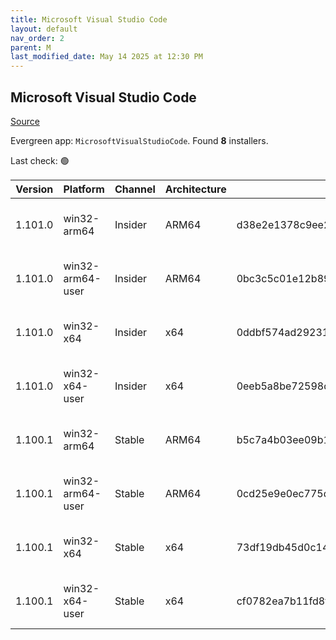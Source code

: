 ```yaml
---
title: Microsoft Visual Studio Code
layout: default
nav_order: 2
parent: M
last_modified_date: May 14 2025 at 12:30 PM
---
```


## Microsoft Visual Studio Code

[Source](https://code.visualstudio.com)

Evergreen app: `MicrosoftVisualStudioCode`. Found **8** installers.

Last check: 🟢

| Version | Platform         | Channel | Architecture | Sha256                                                           | URI                                                                                                                                                                                                                                                                                                              |
| ------- | ---------------- | ------- | ------------ | ---------------------------------------------------------------- | ---------------------------------------------------------------------------------------------------------------------------------------------------------------------------------------------------------------------------------------------------------------------------------------------------------------- |
| 1.101.0 | win32-arm64      | Insider | ARM64        | d38e2e1378c9ee2e067f8b8e22e49e76a262ca435642c3c3f8313c52df7f6241 | [https://vscode.download.prss.microsoft.com/dbazure/download/insider/53524ccad173e498ee03286727e3434fc9d51d5e/VSCodeSetup-arm64-1.101.0-insider.exe](https://vscode.download.prss.microsoft.com/dbazure/download/insider/53524ccad173e498ee03286727e3434fc9d51d5e/VSCodeSetup-arm64-1.101.0-insider.exe)         |
| 1.101.0 | win32-arm64-user | Insider | ARM64        | 0bc3c5c01e12b8954ebbdc488723280ce3784f914fb0766c996e3988c0d6026b | [https://vscode.download.prss.microsoft.com/dbazure/download/insider/53524ccad173e498ee03286727e3434fc9d51d5e/VSCodeUserSetup-arm64-1.101.0-insider.exe](https://vscode.download.prss.microsoft.com/dbazure/download/insider/53524ccad173e498ee03286727e3434fc9d51d5e/VSCodeUserSetup-arm64-1.101.0-insider.exe) |
| 1.101.0 | win32-x64        | Insider | x64          | 0ddbf574ad2923133e764e703eb9a0a6da0464a1c596c42adc0ddcdd3eeb2b63 | [https://vscode.download.prss.microsoft.com/dbazure/download/insider/53524ccad173e498ee03286727e3434fc9d51d5e/VSCodeSetup-x64-1.101.0-insider.exe](https://vscode.download.prss.microsoft.com/dbazure/download/insider/53524ccad173e498ee03286727e3434fc9d51d5e/VSCodeSetup-x64-1.101.0-insider.exe)             |
| 1.101.0 | win32-x64-user   | Insider | x64          | 0eeb5a8be72598d315b8667ea2313617b76231188015c5d5b877a31905fe41e7 | [https://vscode.download.prss.microsoft.com/dbazure/download/insider/53524ccad173e498ee03286727e3434fc9d51d5e/VSCodeUserSetup-x64-1.101.0-insider.exe](https://vscode.download.prss.microsoft.com/dbazure/download/insider/53524ccad173e498ee03286727e3434fc9d51d5e/VSCodeUserSetup-x64-1.101.0-insider.exe)     |
| 1.100.1 | win32-arm64      | Stable  | ARM64        | b5c7a4b03ee09b13f99334e98fb645af2222e92340f72df4d9eccb3ca867af41 | [https://vscode.download.prss.microsoft.com/dbazure/download/stable/91fa95bccb027ece6a968589bb1d662fa9c8e170/VSCodeSetup-arm64-1.100.1.exe](https://vscode.download.prss.microsoft.com/dbazure/download/stable/91fa95bccb027ece6a968589bb1d662fa9c8e170/VSCodeSetup-arm64-1.100.1.exe)                           |
| 1.100.1 | win32-arm64-user | Stable  | ARM64        | 0cd25e9e0ec775d92a251e6961ddcb97a56d4358b15ba157ca1167c955011213 | [https://vscode.download.prss.microsoft.com/dbazure/download/stable/91fa95bccb027ece6a968589bb1d662fa9c8e170/VSCodeUserSetup-arm64-1.100.1.exe](https://vscode.download.prss.microsoft.com/dbazure/download/stable/91fa95bccb027ece6a968589bb1d662fa9c8e170/VSCodeUserSetup-arm64-1.100.1.exe)                   |
| 1.100.1 | win32-x64        | Stable  | x64          | 73df19db45d0c1414e2a30c14bd0690b16fb2cbf89976695249eb99cc3f2d59b | [https://vscode.download.prss.microsoft.com/dbazure/download/stable/91fa95bccb027ece6a968589bb1d662fa9c8e170/VSCodeSetup-x64-1.100.1.exe](https://vscode.download.prss.microsoft.com/dbazure/download/stable/91fa95bccb027ece6a968589bb1d662fa9c8e170/VSCodeSetup-x64-1.100.1.exe)                               |
| 1.100.1 | win32-x64-user   | Stable  | x64          | cf0782ea7b11fd8f00512bb23216fdb27d883fc363f37e13d8b030382573a2cb | [https://vscode.download.prss.microsoft.com/dbazure/download/stable/91fa95bccb027ece6a968589bb1d662fa9c8e170/VSCodeUserSetup-x64-1.100.1.exe](https://vscode.download.prss.microsoft.com/dbazure/download/stable/91fa95bccb027ece6a968589bb1d662fa9c8e170/VSCodeUserSetup-x64-1.100.1.exe)                       |
